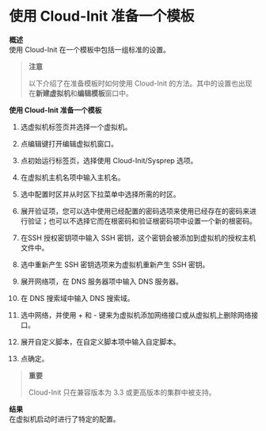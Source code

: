 # 使用 Cloud-Init 准备一个模板
**概述**<br/>
使用 Cloud-Init 在一个模板中包括一组标准的设置。

> **注意**
>
> 以下介绍了在准备模板时如何使用 Cloud-Init 的方法。其中的设置也出现在**新建虚拟机**和**编辑模板**窗口中。

**使用 Cloud-Init 准备一个模板**

1.  选虚拟机标签页并选择一个虚拟机。

1. 点编辑键打开编辑虚拟机窗口。

1. 点初始运行标签页，选择使用 Cloud-Init/Sysprep 选项。

1. 在虚拟机主机名项中输入主机名。

1. 选中配置时区并从时区下拉菜单中选择所需的时区。

1. 展开验证项，您可以选中使用已经配置的密码选项来使用已经存在的密码来进行验证；也可以不选择它而在根密码和验证根密码项中设置一个新的根密码。

1. 在SSH 授权密钥项中输入 SSH 密钥，这个密钥会被添加到虚拟机的授权主机文件中。

1. 选中重新产生 SSH 密钥选项来为虚拟机重新产生 SSH 密钥。

1. 展开网络项，在 DNS 服务器项中输入 DNS 服务器。

1. 在 DNS 搜索域中输入 DNS 搜索域。

1. 选中网络，并使用 + 和 - 键来为虚拟机添加网络接口或从虚拟机上删除网络接口。

1. 展开自定义脚本，在自定义脚本项中输入自定脚本。

1. 点确定。

> **重要**
>
> Cloud-Init 只在兼容版本为 3.3 或更高版本的集群中被支持。

**结果**<br/>
在虚拟机启动时进行了特定的配置。
